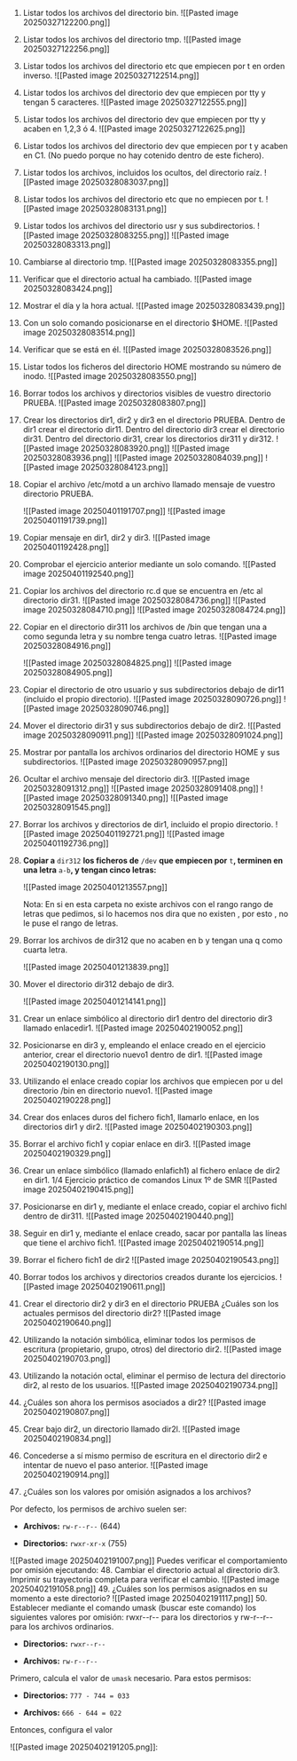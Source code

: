1. Listar todos los archivos del directorio bin. 
   ![[Pasted image 20250327122200.png]]
2. Listar todos los archivos del directorio tmp. 
   ![[Pasted image 20250327122256.png]]
3. Listar todos los archivos del directorio etc que empiecen por t en orden inverso. 
   ![[Pasted image 20250327122514.png]]
4. Listar todos los archivos del directorio dev que empiecen por tty y tengan 5 caracteres.
   ![[Pasted image 20250327122555.png]] 
5. Listar todos los archivos del directorio dev que empiecen por tty y acaben en 1,2,3 ó 4.
   ![[Pasted image 20250327122625.png]] 
6. Listar todos los archivos del directorio dev que empiecen por t y acaben en C1. (No puedo porque no hay cotenido dentro de este fichero).
7. Listar todos los archivos, incluidos los ocultos, del directorio raíz. 
   ![[Pasted image 20250328083037.png]]
8. Listar todos los archivos del directorio etc que no empiecen por t. 
   ![[Pasted image 20250328083131.png]]
9. Listar todos los archivos del directorio usr y sus subdirectorios. 
   ![[Pasted image 20250328083255.png]]
   ![[Pasted image 20250328083313.png]]
10. Cambiarse al directorio tmp. 
    ![[Pasted image 20250328083355.png]]
11. Verificar que el directorio actual ha cambiado. 
    ![[Pasted image 20250328083424.png]]
12. Mostrar el día y la hora actual.
    ![[Pasted image 20250328083439.png]]
13. Con un solo comando posicionarse en el directorio $HOME. 
    ![[Pasted image 20250328083514.png]]
14. Verificar que se está en él. 
    ![[Pasted image 20250328083526.png]]
15. Listar todos los ficheros del directorio HOME mostrando su número de inodo. 
    ![[Pasted image 20250328083550.png]]
16. Borrar todos los archivos y directorios visibles de vuestro directorio PRUEBA. 
    ![[Pasted image 20250328083807.png]]
17. Crear los directorios dir1, dir2 y dir3 en el directorio PRUEBA. Dentro de dir1 crear el directorio dir11. Dentro del directorio dir3 crear el directorio dir31. Dentro del directorio dir31, crear los directorios dir311 y dir312. 
    ![[Pasted image 20250328083920.png]]
    ![[Pasted image 20250328083936.png]]
    ![[Pasted image 20250328084039.png]]
    ![[Pasted image 20250328084123.png]]
    
18. Copiar el archivo /etc/motd a un archivo llamado mensaje de vuestro directorio PRUEBA. 
    
    ![[Pasted image 20250401191707.png]]
    ![[Pasted image 20250401191739.png]]
19. Copiar mensaje en dir1, dir2 y dir3. 
    ![[Pasted image 20250401192428.png]]
20. Comprobar el ejercicio anterior mediante un solo comando. 
    ![[Pasted image 20250401192540.png]]
21. Copiar los archivos del directorio rc.d que se encuentra en /etc al directorio dir31. 
    ![[Pasted image 20250328084736.png]]
    ![[Pasted image 20250328084710.png]]
    ![[Pasted image 20250328084724.png]]
22. Copiar en el directorio dir311 los archivos de /bin que tengan una a como segunda letra y su nombre tenga cuatro letras. 
    ![[Pasted image 20250328084916.png]]
    
    
    ![[Pasted image 20250328084825.png]]
    ![[Pasted image 20250328084905.png]]
23. Copiar el directorio de otro usuario y sus subdirectorios debajo de dir11 (incluido el propio directorio). 
    ![[Pasted image 20250328090726.png]]
    ![[Pasted image 20250328090746.png]]
24. Mover el directorio dir31 y sus subdirectorios debajo de dir2. 
    ![[Pasted image 20250328090911.png]]
    ![[Pasted image 20250328091024.png]]
25. Mostrar por pantalla los archivos ordinarios del directorio HOME y sus subdirectorios. 
    ![[Pasted image 20250328090957.png]]
26. Ocultar el archivo mensaje del directorio dir3. 
    ![[Pasted image 20250328091312.png]]
    ![[Pasted image 20250328091408.png]]
    ![[Pasted image 20250328091340.png]]
    ![[Pasted image 20250328091545.png]]
27. Borrar los archivos y directorios de dir1, incluido el propio directorio. 
    ![[Pasted image 20250401192721.png]]
    ![[Pasted image 20250401192736.png]]
28. **Copiar a** `dir312` **los ficheros de** `/dev` **que empiecen por** `t`**, terminen en una letra** `a-b`**, y tengan cinco letras:**
    
    ![[Pasted image 20250401213557.png]]
    
    Nota: En si en esta carpeta no existe archivos con el rango rango de letras que pedimos, si lo hacemos nos dira que no existen , por esto , no le puse el rango de letras.
29. Borrar los archivos de dir312 que no acaben en b y tengan una q como cuarta letra. 
    
    ![[Pasted image 20250401213839.png]]
30. Mover el directorio dir312 debajo de dir3.
    
    ![[Pasted image 20250401214141.png]]
    
31. Crear un enlace simbólico al directorio dir1 dentro del directorio dir3 llamado enlacedir1. 
	    ![[Pasted image 20250402190052.png]]
    
32. Posicionarse en dir3 y, empleando el enlace creado en el ejercicio anterior, crear el directorio nuevo1 dentro de dir1. 
		![[Pasted image 20250402190130.png]]
    
33. Utilizando el enlace creado copiar los archivos que empiecen por u del directorio /bin en directorio nuevo1. 
	    ![[Pasted image 20250402190228.png]]
34. Crear dos enlaces duros del fichero fich1, llamarlo enlace, en los directorios dir1 y dir2. 
	    ![[Pasted image 20250402190303.png]]
35. Borrar el archivo fich1 y copiar enlace en dir3. 
    ![[Pasted image 20250402190329.png]]
36. Crear un enlace simbólico (llamado enlafich1) al fichero enlace de dir2 en dir1. 1/4 Ejercicio práctico de comandos Linux 1º de SMR 
	    ![[Pasted image 20250402190415.png]]
37. Posicionarse en dir1 y, mediante el enlace creado, copiar el archivo fichl dentro de dir311. 
	![[Pasted image 20250402190440.png]]    

38. Seguir en dir1 y, mediante el enlace creado, sacar por pantalla las líneas que tiene el archivo fich1. 
	    ![[Pasted image 20250402190514.png]]
39. Borrar el fichero fich1 de dir2 
	    ![[Pasted image 20250402190543.png]]
40. Borrar todos los archivos y directorios creados durante los ejercicios. 
    ![[Pasted image 20250402190611.png]]
41. Crear el directorio dir2 y dir3 en el directorio PRUEBA ¿Cuáles son los actuales permisos del directorio dir2? 
	    ![[Pasted image 20250402190640.png]]
42. Utilizando la notación simbólica, eliminar todos los permisos de escritura (propietario, grupo, otros) del directorio dir2. 
	    ![[Pasted image 20250402190703.png]]
43. Utilizando la notación octal, eliminar el permiso de lectura del directorio dir2, al resto de los usuarios. 
    ![[Pasted image 20250402190734.png]]
44. ¿Cuáles son ahora los permisos asociados a dir2?
	    ![[Pasted image 20250402190807.png]]
45. Crear bajo dir2, un directorio llamado dir2l. 
	    ![[Pasted image 20250402190834.png]]
46. Concederse a sí mismo permiso de escritura en el directorio dir2 e intentar de nuevo el paso anterior. 
	    ![[Pasted image 20250402190914.png]]
47. ¿Cuáles son los valores por omisión asignados a los archivos?
    
Por defecto, los permisos de archivo suelen ser:

- **Archivos:** `rw-r--r--` (644)
    
- **Directorios:** `rwxr-xr-x` (755)
    
![[Pasted image 20250402191007.png]]
Puedes verificar el comportamiento por omisión ejecutando:
48. Cambiar el directorio actual al directorio dir3. Imprimir su trayectoria completa para verificar el cambio. 
    ![[Pasted image 20250402191058.png]]
49. ¿Cuáles son los permisos asignados en su momento a este directorio? 
    ![[Pasted image 20250402191117.png]]
50. Establecer mediante el comando umask (buscar este comando) los siguientes valores por omisión: rwxr--r-- para los directorios y rw-r--r-- para los archivos ordinarios.

- **Directorios:** `rwxr--r--`
    
- **Archivos:** `rw-r--r--`
    

Primero, calcula el valor de `umask` necesario. Para estos permisos:

- **Directorios:** `777 - 744 = 033`
    
- **Archivos:** `666 - 644 = 022`
    

Entonces, configura el valor

![[Pasted image 20250402191205.png]]: